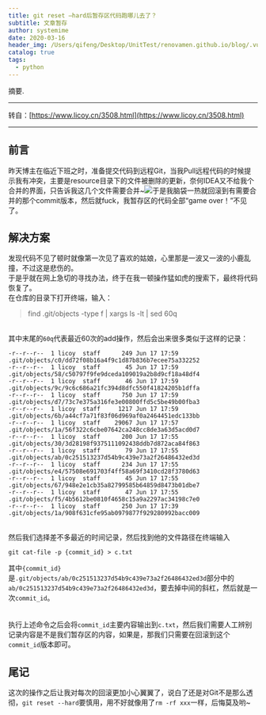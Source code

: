 ```yaml
---
title: git reset —hard后暂存区代码跑哪儿去了？
subtitle: 文章暂存
author: systemime
date: 2020-03-16
header_img: /Users/qifeng/Desktop/UnitTest/renovamen.github.io/blog/.vuepress/public/img/in-post/header/9.jpg
catalog: true
tags:
  - python
---
```

摘要.

<!-- more -->
---

转自：[https://www.licoy.cn/3508.html](https://www.licoy.cn/3508.html)

---

<a name="Z71KW"></a>
## 前言
昨天博主在临近下班之时，准备提交代码到远程Git，当我Pull远程代码的时候提示我有冲突，主要是resource目录下的文件被删除的更新，奈何IDEA又不给我个合并的界面，只告诉我这几个文件需要合并~[![](https://cdn.nlark.com/yuque/0/2020/jpeg/663138/1595078274968-8dc3f25c-3a6d-4092-8cbd-828dff23d84f.jpeg#align=left&display=inline&height=383&margin=%5Bobject%20Object%5D&originHeight=383&originWidth=900&size=0&status=done&style=none&width=900)](https://www.licoy.cn/wp-content/uploads/2020/06/gitresethard.jpg)于是我脑袋一热就回滚到有需要合并的那个commit版本，然后就fuck，我暂存区的代码全部“game over！”不见了。

<a name="TMmlK"></a>
## 解决方案
发现代码不见了顿时就像第一次见了喜欢的姑娘，心里那是一波又一波的小鹿乱撞，不过这是悲伤的。<br />于是乎就在网上急切的寻找办法，终于在我一顿操作猛如虎的搜索下，最终将代码恢复了。<br />在仓库的目录下打开终端，输入：
> find .git/objects -type f | xargs ls -lt | sed 60q


<br />其中末尾的`60q`代表最近60次的add操作，然后会出来很多类似于这样的记录：
```
-r--r--r--  1 licoy  staff      249 Jun 17 17:59 .git/objects/c0/dd72f08b16a4f9c1d87b836b7ecee75a332252
-r--r--r--  1 licoy  staff       45 Jun 17 17:59 .git/objects/58/c50797f9fe9dceda109019a2b8d9cf18a48df4
-r--r--r--  1 licoy  staff       46 Jun 17 17:59 .git/objects/9c/9c6c686a21fc394d8dfc550f41824205b1dffa
-r--r--r--  1 licoy  staff      750 Jun 17 17:59 .git/objects/d7/73c7e375a316fe3e00800ffd5c5be49b00fba3
-r--r--r--  1 licoy  staff     1217 Jun 17 17:59 .git/objects/6b/a44cf7a71f83f06d969af0a2464451edc133bb
-r--r--r--  1 licoy  staff    29067 Jun 17 17:57 .git/objects/1a/56f322c6cbe07642ca248cc8de3a63d5acd0d7
-r--r--r--  1 licoy  staff      200 Jun 17 17:55 .git/objects/30/3d28198f9375111092438ddb7d872aca84f863
-r--r--r--  1 licoy  staff       79 Jun 17 17:55 .git/objects/ab/0c251513237d54b9c439e73a2f26486432ed3d
-r--r--r--  1 licoy  staff      234 Jun 17 17:55 .git/objects/e4/57508e691703f4ff58a69f3410cd28f3780d63
-r--r--r--  1 licoy  staff       45 Jun 17 17:55 .git/objects/67/948e2e1cb35a82799585b64859d8473b01dbe7
-r--r--r--  1 licoy  staff       47 Jun 17 17:55 .git/objects/f5/4b5612be0810f4658c15a9a2297ac34198c7e0
-r--r--r--  1 licoy  staff      250 Jun 17 17:39 .git/objects/1a/908f631cfe95ab0979877f929280992bacc009
```

<br />然后我们选择差不多最近的时间记录，然后找到他的文件路径在终端输入
```
git cat-file -p {commit_id} > c.txt
```


其中`{commit_id}`是`.git/objects/ab/0c251513237d54b9c439e73a2f26486432ed3d`部分中的`ab/0c251513237d54b9c439e73a2f26486432ed3d`，要去掉中间的斜杠，然后就是一次`commit_id`。<br />
<br />
<br />执行上述命令之后会将`commit_id`主要内容输出到`c.txt`，然后我们需要人工辨别记录内容是不是我们暂存区的内容，如果是，那我们只需要在回滚到这个`commit_id`版本即可。<br />

<a name="Z24s9"></a>
## 尾记
这次的操作之后让我对每次的回滚更加小心翼翼了，说白了还是对Git不是那么透彻，`git reset --hard`要慎用，用不好就像用了`rm -rf xxx`一样，后悔莫及哟~
